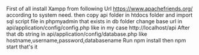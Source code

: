 First of all install Xampp from following Url 
https://www.apachefriends.org/ according to system need.
then copy api folder in htdocs folder and import sql script file in phpmyadmin that exists in db folder
change base url in api/application/config/config.php like in my case http://localhost/api
After that db string in  api/application/config/database.php like hostname,username,password,databasename
Run npm install
then npm start that's it


